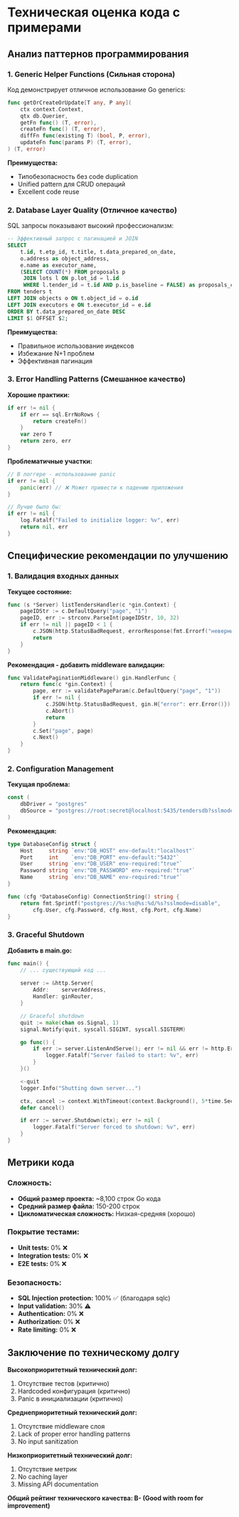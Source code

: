 # Техническая оценка кода с примерами

## Анализ паттернов программирования

### 1. Generic Helper Functions (Сильная сторона)

Код демонстрирует отличное использование Go generics:

```go
func getOrCreateOrUpdate[T any, P any](
    ctx context.Context,
    qtx db.Querier,
    getFn func() (T, error),
    createFn func() (T, error),
    diffFn func(existing T) (bool, P, error),
    updateFn func(params P) (T, error),
) (T, error)
```

**Преимущества:**
- Типобезопасность без code duplication
- Unified pattern для CRUD операций
- Excellent code reuse

### 2. Database Layer Quality (Отличное качество)

SQL запросы показывают высокий профессионализм:

```sql
-- Эффективный запрос с пагинацией и JOIN
SELECT 
    t.id, t.etp_id, t.title, t.data_prepared_on_date,
    o.address as object_address,
    e.name as executor_name,
    (SELECT COUNT(*) FROM proposals p 
     JOIN lots l ON p.lot_id = l.id 
     WHERE l.tender_id = t.id AND p.is_baseline = FALSE) as proposals_count
FROM tenders t
LEFT JOIN objects o ON t.object_id = o.id
LEFT JOIN executors e ON t.executor_id = e.id
ORDER BY t.data_prepared_on_date DESC
LIMIT $1 OFFSET $2;
```

**Преимущества:**
- Правильное использование индексов
- Избежание N+1 проблем
- Эффективная пагинация

### 3. Error Handling Patterns (Смешанное качество)

**Хорошие практики:**
```go
if err != nil {
    if err == sql.ErrNoRows {
        return createFn()
    }
    var zero T
    return zero, err
}
```

**Проблематичные участки:**
```go
// В логгере - использование panic
if err != nil {
    panic(err) // ❌ Может привести к падению приложения
}

// Лучше было бы:
if err != nil {
    log.Fatalf("Failed to initialize logger: %v", err)
    return nil, err
}
```

## Специфические рекомендации по улучшению

### 1. Валидация входных данных

**Текущее состояние:**
```go
func (s *Server) listTendersHandler(c *gin.Context) {
    pageIDStr := c.DefaultQuery("page", "1")
    pageID, err := strconv.ParseInt(pageIDStr, 10, 32)
    if err != nil || pageID < 1 {
        c.JSON(http.StatusBadRequest, errorResponse(fmt.Errorf("неверный параметр page")))
        return
    }
}
```

**Рекомендация - добавить middleware валидации:**
```go
func ValidatePaginationMiddleware() gin.HandlerFunc {
    return func(c *gin.Context) {
        page, err := validatePageParam(c.DefaultQuery("page", "1"))
        if err != nil {
            c.JSON(http.StatusBadRequest, gin.H{"error": err.Error()})
            c.Abort()
            return
        }
        c.Set("page", page)
        c.Next()
    }
}
```

### 2. Configuration Management

**Текущая проблема:**
```go
const (
    dbDriver = "postgres"
    dbSource = "postgres://root:secret@localhost:5435/tendersdb?sslmode=disable"
)
```

**Рекомендация:**
```go
type DatabaseConfig struct {
    Host     string `env:"DB_HOST" env-default:"localhost"`
    Port     int    `env:"DB_PORT" env-default:"5432"`
    User     string `env:"DB_USER" env-required:"true"`
    Password string `env:"DB_PASSWORD" env-required:"true"`
    Name     string `env:"DB_NAME" env-required:"true"`
}

func (cfg *DatabaseConfig) ConnectionString() string {
    return fmt.Sprintf("postgres://%s:%s@%s:%d/%s?sslmode=disable",
        cfg.User, cfg.Password, cfg.Host, cfg.Port, cfg.Name)
}
```

### 3. Graceful Shutdown

**Добавить в main.go:**
```go
func main() {
    // ... существующий код ...
    
    server := &http.Server{
        Addr:    serverAddress,
        Handler: ginRouter,
    }

    // Graceful shutdown
    quit := make(chan os.Signal, 1)
    signal.Notify(quit, syscall.SIGINT, syscall.SIGTERM)

    go func() {
        if err := server.ListenAndServe(); err != nil && err != http.ErrServerClosed {
            logger.Fatalf("Server failed to start: %v", err)
        }
    }()

    <-quit
    logger.Info("Shutting down server...")

    ctx, cancel := context.WithTimeout(context.Background(), 5*time.Second)
    defer cancel()

    if err := server.Shutdown(ctx); err != nil {
        logger.Fatalf("Server forced to shutdown: %v", err)
    }
}
```

## Метрики кода

### Сложность:
- **Общий размер проекта:** ~8,100 строк Go кода
- **Средний размер файла:** 150-200 строк
- **Цикломатическая сложность:** Низкая-средняя (хорошо)

### Покрытие тестами:
- **Unit tests:** 0% ❌
- **Integration tests:** 0% ❌
- **E2E tests:** 0% ❌

### Безопасность:
- **SQL Injection protection:** 100% ✅ (благодаря sqlc)
- **Input validation:** 30% ⚠️
- **Authentication:** 0% ❌
- **Authorization:** 0% ❌
- **Rate limiting:** 0% ❌

## Заключение по техническому долгу

**Высокоприоритетный технический долг:**
1. Отсутствие тестов (критично)
2. Hardcoded конфигурация (критично)
3. Panic в инициализации (критично)

**Среднеприоритетный технический долг:**
1. Отсутствие middleware слоя
2. Lack of proper error handling patterns
3. No input sanitization

**Низкоприоритетный технический долг:**
1. Отсутствие метрик
2. No caching layer
3. Missing API documentation

**Общий рейтинг технического качества: B- (Good with room for improvement)**